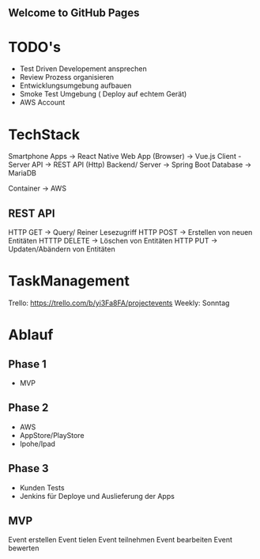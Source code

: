 ## Welcome to GitHub Pages

# TODO's
- Test Driven Developement ansprechen
- Review Prozess organisieren
- Entwicklungsumgebung aufbauen
- Smoke Test Umgebung ( Deploy auf echtem Gerät)
- AWS Account


# TechStack
Smartphone Apps -> React Native
Web App (Browser) -> Vue.js
Client - Server API -> REST API (Http)
Backend/ Server -> Spring Boot
Database -> MariaDB

Container -> AWS

## REST API
HTTP GET -> Query/ Reiner Lesezugriff
HTTP POST -> Erstellen von neuen Entitäten
HTTTP DELETE -> Löschen von Entitäten
HTTP PUT -> Updaten/Abändern von Entitäten

# TaskManagement
Trello: https://trello.com/b/yi3Fa8FA/projectevents
Weekly: Sonntag

# Ablauf
## Phase 1
- MVP

## Phase 2 
- AWS
- AppStore/PlayStore
- Ipohe/Ipad

## Phase 3
- Kunden Tests
- Jenkins für Deploye und Auslieferung der Apps


## MVP
Event erstellen
Event tielen
Event teilnehmen
Event bearbeiten
Event bewerten

